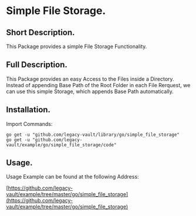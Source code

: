 # Simple File Storage.


## Short Description.

This Package provides a simple File Storage Functionality.

## Full Description.

This Package provides an easy Access to the Files inside a Directory.
Instead of appending Base Path of the Root Folder in each File Rerquest,
we can use this simple Storage, which appends Base Path automatically.

## Installation.

Import Commands:
```
go get -u "github.com/legacy-vault/library/go/simple_file_storage"
go get -u "github.com/legacy-vault/example/go/simple_file_storage/code"
```

## Usage.

Usage Example can be found at the following Address:

[https://github.com/legacy-vault/example/tree/master/go/simple_file_storage](https://github.com/legacy-vault/example/tree/master/go/simple_file_storage)
